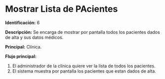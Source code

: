 # Mostrar Lista de PAcientes

**Identificación:** 6 

**Descripción:** Se encarga de mostrar por pantalla todos los pacientes dados de alta y sus datos médicos.

**Principal:** Clínica.

**Flujo principal:**

1. El administrador de la clínica quiere ver la lista de todos los pacientes.
2. El sistema muestra por pantalla los pacientes que estan dados de alta.
